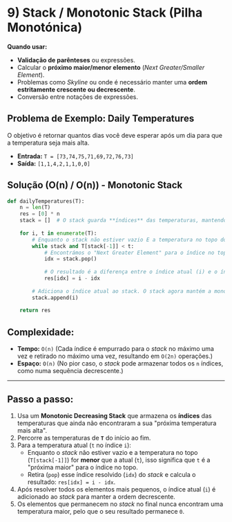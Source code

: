# 9) Stack / Monotonic Stack (Pilha Monotónica)

**Quando usar:**

* **Validação de parênteses** ou expressões.
* Calcular o **próximo maior/menor elemento** (*Next Greater/Smaller Element*).
* Problemas como *Skyline* ou onde é necessário manter uma **ordem estritamente crescente ou decrescente**.
* Conversão entre notações de expressões.

## Problema de Exemplo: Daily Temperatures

O objetivo é retornar quantos dias você deve esperar após um dia para que a temperatura seja mais alta.

* **Entrada:** `T = [73,74,75,71,69,72,76,73]`
* **Saída:** `[1,1,4,2,1,1,0,0]`

## Solução (O(n) / O(n)) - Monotonic Stack

```python
def dailyTemperatures(T):
    n = len(T)
    res = [0] * n
    stack = []  # O stack guarda **índices** das temperaturas, mantendo-as em ordem decrescente (Monotonic Decreasing Stack)
    
    for i, t in enumerate(T):
        # Enquanto o stack não estiver vazio E a temperatura no topo do stack (T[stack[-1]]) for menor que a atual (t)
        while stack and T[stack[-1]] < t:
            # Encontrámos o "Next Greater Element" para o índice no topo
            idx = stack.pop()
            
            # O resultado é a diferença entre o índice atual (i) e o índice resolvido (idx)
            res[idx] = i - idx
            
        # Adiciona o índice atual ao stack. O stack agora mantém a monotonicidade.
        stack.append(i)
        
    return res
```

## Complexidade:

* **Tempo:** `O(n)` (Cada índice é empurrado para o *stack* no máximo uma vez e retirado no máximo uma vez, resultando em `O(2n)` operações.)
* **Espaço:** `O(n)` (No pior caso, o *stack* pode armazenar todos os `n` índices, como numa sequência decrescente.)

---

## Passo a passo:

1.  Usa um **Monotonic Decreasing Stack** que armazena os **índices** das temperaturas que ainda não encontraram a sua "próxima temperatura mais alta".
2.  Percorre as temperaturas de **`T`** do início ao fim.
3.  Para a temperatura atual (`t` no índice `i`):
    * Enquanto o *stack* não estiver vazio e a temperatura no topo (`T[stack[-1]]`) for **menor** que a atual (`t`), isso significa que `t` é a "próxima maior" para o índice no topo.
    * Retira (`pop`) esse índice resolvido (`idx`) do *stack* e calcula o resultado: `res[idx] = i - idx`.
4.  Após resolver todos os elementos mais pequenos, o índice atual (`i`) é adicionado ao *stack* para manter a ordem decrescente.
5.  Os elementos que permanecem no *stack* no final nunca encontram uma temperatura maior, pelo que o seu resultado permanece `0`.